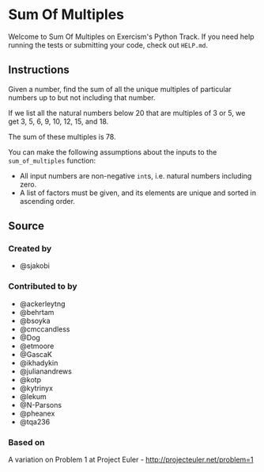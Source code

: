 # Sum Of Multiples

Welcome to Sum Of Multiples on Exercism's Python Track.
If you need help running the tests or submitting your code, check out `HELP.md`.
 
## Instructions

Given a number, find the sum of all the unique multiples of particular numbers up to
but not including that number.

If we list all the natural numbers below 20 that are multiples of 3 or 5,
we get 3, 5, 6, 9, 10, 12, 15, and 18.

The sum of these multiples is 78.

You can make the following assumptions about the inputs to the
`sum_of_multiples` function:
* All input numbers are non-negative `int`s, i.e. natural numbers
including zero.
* A list of factors must be given, and its elements are unique
and sorted in ascending order.

## Source

### Created by

- @sjakobi

### Contributed to by

- @ackerleytng
- @behrtam
- @bsoyka
- @cmccandless
- @Dog
- @etmoore
- @GascaK
- @ikhadykin
- @julianandrews
- @kotp
- @kytrinyx
- @lekum
- @N-Parsons
- @pheanex
- @tqa236

### Based on

A variation on Problem 1 at Project Euler - http://projecteuler.net/problem=1